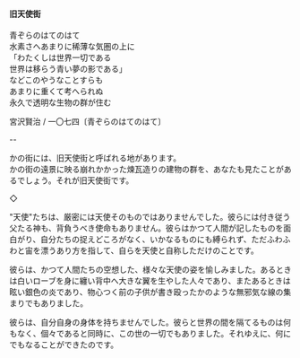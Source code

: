 #### 旧天使街

青ぞらのはてのはて  
水素さへあまりに稀薄な気圏の上に  
「わたくしは世界一切である  
世界は移らう青い夢の影である」  
などこのやうなことすらも  
あまりに重くて考へられぬ  
永久で透明な生物の群が住む  

宮沢賢治 / 一〇七四〔青ぞらのはてのはて〕

--

かの街には、旧天使街と呼ばれる地があります。  
かの街の遠景に映る崩れかかった煉瓦造りの建物の群を、あなたも見たことがあるでしょう。それが旧天使街です。

◇

"天使"たちは、厳密には天使そのものではありませんでした。彼らには付き従う父たる神も、背負うべき使命もありません。彼らはかつて人間が記したものを面白がり、自分たちの捉えどころがなく、いかなるものにも縛られず、ただふわふわと宙を漂うあり方を指して、自らを天使と自称しただけのことです。

彼らは、かつて人間たちの空想した、様々な天使の姿を愉しみました。あるときは白いローブを身に纏い背中へ大きな翼を生やした人々であり、またあるときは眩い銀色の炎であり、物心つく前の子供が書き殴ったかのような無邪気な線の集まりでもありました。

彼らは、自分自身の身体を持ちませんでした。彼らと世界の間を隔てるものは何もなく、個々であると同時に、この世の一切でもありました。それゆえに、何にでもなることができたのです。
